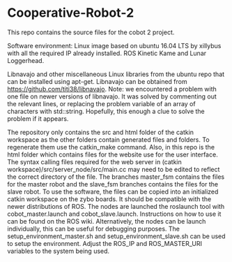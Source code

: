 # Cooperative-Robot-2
This repo contains the source files for the cobot 2 project.

Software environment:
Linux image based on ubuntu 16.04 LTS by xillybus with all the required IP already installed.
ROS Kinetic Kame and Lunar Loggerhead.

Libnavajo and other miscellaneous Linux libraries from the ubuntu repo that can be installed using apt-get.
Libnavajo can be obtained from https://github.com/titi38/libnavajo.
Note: we encountered a problem with one file on newer versions of libnavajo. It was solved by commenting out the relevant lines, or replacing the problem variable of an array of characters with std::string. Hopefully, this enough a clue to solve the problem if it appears.

The repository only contains the src and html folder of the catkin workspace as the other folders contain generated files and folders. To regenerate them use the catkin_make command. Also, in this repo is the html folder which contains files for the website use for the user interface. The syntax calling files required for the web server in (catkin workspace)/src/server_node/src/main.cc may need to be edited to reflect the correct directory of the file.
The branches master_fsm contains the files for the master robot and the slave_fsm branches contains the files for the slave robot. To use the software, the files can be copied into an initialized catkin workspace on the zybo boards. It should be compatible with the newer distributions of ROS.
The nodes are launched the roslaunch tool with cobot_master.launch and cobot_slave.launch. Instructions on how to use it can be found on the ROS wiki. Alternatively, the nodes can be launch individually, this can be useful for debugging purposes.
The setup_environment_master.sh and setup_environment_slave.sh can be used to setup the environment. Adjust the ROS_IP and ROS_MASTER_URI variables to the system being used.
